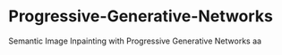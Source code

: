 # Progressive-Generative-Networks
Semantic Image Inpainting with Progressive Generative Networks
aa
